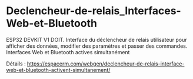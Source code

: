 # Declencheur-de-relais_Interfaces-Web-et-Bluetooth
ESP32 DEVKIT V1 DOIT. Interface du déclencheur de relais utilisateur pour afficher des données, modifier des paramètres et passer des commandes. 
Interfaces Web et Bluetooth actives simultanément

Détails : https://espacerm.com/webgen/declencheur-de-relais-interface-web-et-bluetooth-activent-simultanement/
